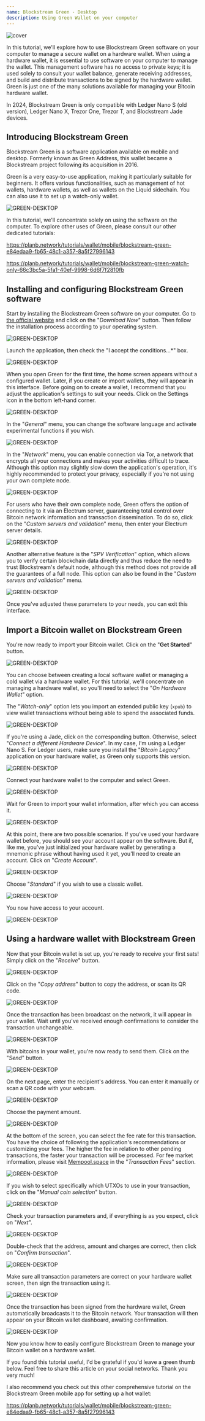 ```yaml
---
name: Blockstream Green - Desktop
description: Using Green Wallet on your computer
---
```

![cover](assets/cover.webp)

In this tutorial, we'll explore how to use Blockstream Green software on your computer to manage a secure wallet on a hardware wallet. When using a hardware wallet, it is essential to use software on your computer to manage the wallet. This management software has no access to private keys; it is used solely to consult your wallet balance, generate receiving addresses, and build and distribute transactions to be signed by the hardware wallet. Green is just one of the many solutions available for managing your Bitcoin hardware wallet.

In 2024, Blockstream Green is only compatible with Ledger Nano S (old version), Ledger Nano X, Trezor One, Trezor T, and Blockstream Jade devices.

## Introducing Blockstream Green

Blockstream Green is a software application available on mobile and desktop. Formerly known as Green Address, this wallet became a Blockstream project following its acquisition in 2016.

Green is a very easy-to-use application, making it particularly suitable for beginners. It offers various functionalities, such as management of hot wallets, hardware wallets, as well as wallets on the Liquid sidechain. You can also use it to set up a watch-only wallet.

![GREEN-DESKTOP](assets/fr/01.webp)

In this tutorial, we'll concentrate solely on using the software on the computer. To explore other uses of Green, please consult our other dedicated tutorials:

https://planb.network/tutorials/wallet/mobile/blockstream-green-e84edaa9-fb65-48c1-a357-8a5f27996143

https://planb.network/tutorials/wallet/mobile/blockstream-green-watch-only-66c3bc5a-5fa1-40ef-9998-6d6f7f2810fb

## Installing and configuring Blockstream Green software

Start by installing the Blockstream Green software on your computer. Go to [the official website](https://blockstream.com/green/) and click on the "*Download Now*" button. Then follow the installation process according to your operating system.

![GREEN-DESKTOP](assets/fr/02.webp)

Launch the application, then check the "I accept the conditions...*" box.

![GREEN-DESKTOP](assets/fr/03.webp)

When you open Green for the first time, the home screen appears without a configured wallet. Later, if you create or import wallets, they will appear in this interface. Before going on to create a wallet, I recommend that you adjust the application's settings to suit your needs. Click on the Settings icon in the bottom left-hand corner.

![GREEN-DESKTOP](assets/fr/04.webp)

In the "*General*" menu, you can change the software language and activate experimental functions if you wish.

![GREEN-DESKTOP](assets/fr/05.webp)

In the "*Network*" menu, you can enable connection via Tor, a network that encrypts all your connections and makes your activities difficult to trace. Although this option may slightly slow down the application's operation, it's highly recommended to protect your privacy, especially if you're not using your own complete node.

![GREEN-DESKTOP](assets/fr/06.webp)

For users who have their own complete node, Green offers the option of connecting to it via an Electrum server, guaranteeing total control over Bitcoin network information and transaction dissemination. To do so, click on the "*Custom servers and validation*" menu, then enter your Electrum server details.

![GREEN-DESKTOP](assets/fr/07.webp)

Another alternative feature is the "*SPV Verification*" option, which allows you to verify certain blockchain data directly and thus reduce the need to trust Blockstream's default node, although this method does not provide all the guarantees of a full node. This option can also be found in the "*Custom servers and validation*" menu.

![GREEN-DESKTOP](assets/fr/08.webp)

Once you've adjusted these parameters to your needs, you can exit this interface.

## Import a Bitcoin wallet on Blockstream Green

You're now ready to import your Bitcoin wallet. Click on the "**Get Started**" button.

![GREEN-DESKTOP](assets/fr/09.webp)

You can choose between creating a local software wallet or managing a cold wallet via a hardware wallet. For this tutorial, we'll concentrate on managing a hardware wallet, so you'll need to select the "*On Hardware Wallet*" option.

The "*Watch-only*" option lets you import an extended public key (`xpub`) to view wallet transactions without being able to spend the associated funds.

![GREEN-DESKTOP](assets/fr/10.webp)

If you're using a Jade, click on the corresponding button. Otherwise, select "*Connect a different Hardware Device*". In my case, I'm using a Ledger Nano S. For Ledger users, make sure you install the "*Bitcoin Legacy*" application on your hardware wallet, as Green only supports this version.

![GREEN-DESKTOP](assets/fr/11.webp)

Connect your hardware wallet to the computer and select Green.

![GREEN-DESKTOP](assets/fr/12.webp)

Wait for Green to import your wallet information, after which you can access it.

![GREEN-DESKTOP](assets/fr/13.webp)

At this point, there are two possible scenarios. If you've used your hardware wallet before, you should see your account appear on the software. But if, like me, you've just initialized your hardware wallet by generating a mnemonic phrase without having used it yet, you'll need to create an account. Click on "*Create Account*".

![GREEN-DESKTOP](assets/fr/14.webp)

Choose "*Standard*" if you wish to use a classic wallet.

![GREEN-DESKTOP](assets/fr/15.webp)

You now have access to your account.

![GREEN-DESKTOP](assets/fr/16.webp)

## Using a hardware wallet with Blockstream Green

Now that your Bitcoin wallet is set up, you're ready to receive your first sats! Simply click on the "*Receive*" button.

![GREEN-DESKTOP](assets/fr/17.webp)

Click on the "*Copy address*" button to copy the address, or scan its QR code.

![GREEN-DESKTOP](assets/fr/18.webp)

Once the transaction has been broadcast on the network, it will appear in your wallet. Wait until you've received enough confirmations to consider the transaction unchangeable.

![GREEN-DESKTOP](assets/fr/19.webp)

With bitcoins in your wallet, you're now ready to send them. Click on the "*Send*" button.

![GREEN-DESKTOP](assets/fr/20.webp)

On the next page, enter the recipient's address. You can enter it manually or scan a QR code with your webcam.

![GREEN-DESKTOP](assets/fr/21.webp)

Choose the payment amount.

![GREEN-DESKTOP](assets/fr/22.webp)

At the bottom of the screen, you can select the fee rate for this transaction. You have the choice of following the application's recommendations or customizing your fees. The higher the fee in relation to other pending transactions, the faster your transaction will be processed. For fee market information, please visit [Mempool.space](https://mempool.space/) in the "*Transaction Fees*" section.

![GREEN-DESKTOP](assets/fr/23.webp)

If you wish to select specifically which UTXOs to use in your transaction, click on the "*Manual coin selection*" button.

![GREEN-DESKTOP](assets/fr/24.webp)

Check your transaction parameters and, if everything is as you expect, click on "*Next*".

![GREEN-DESKTOP](assets/fr/25.webp)

Double-check that the address, amount and charges are correct, then click on "*Confirm transaction*".

![GREEN-DESKTOP](assets/fr/26.webp)

Make sure all transaction parameters are correct on your hardware wallet screen, then sign the transaction using it.

![GREEN-DESKTOP](assets/fr/27.webp)

Once the transaction has been signed from the hardware wallet, Green automatically broadcasts it to the Bitcoin network. Your transaction will then appear on your Bitcoin wallet dashboard, awaiting confirmation.

![GREEN-DESKTOP](assets/fr/28.webp)

Now you know how to easily configure Blockstream Green to manage your Bitcoin wallet on a hardware wallet.

If you found this tutorial useful, I'd be grateful if you'd leave a green thumb below. Feel free to share this article on your social networks. Thank you very much!

I also recommend you check out this other comprehensive tutorial on the Blockstream Green mobile app for setting up a hot wallet:

https://planb.network/tutorials/wallet/mobile/blockstream-green-e84edaa9-fb65-48c1-a357-8a5f27996143
